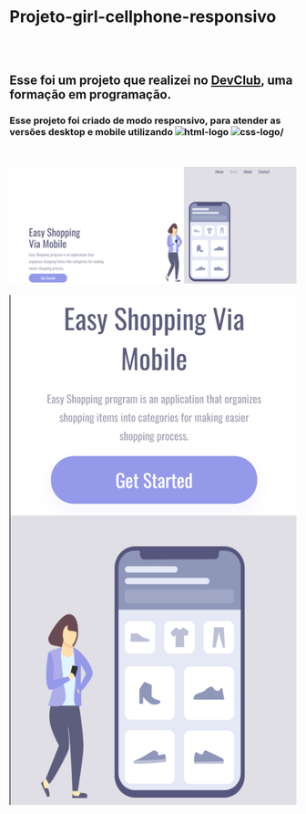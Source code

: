 # Projeto-girl-cellphone-responsivo
<br>
<br>
<h2>Esse foi um projeto que realizei no <a href="https://rodolfomori.com.br/devclub">DevClub</a>, uma formação em programação.</h2>
<h3>Esse projeto foi criado de modo responsivo, para atender as versões desktop e mobile utilizando <img src="https://img.shields.io/badge/HTML5-E34F26?style=for-the-badge&logo=html5&logoColor=white" alt=html-logo />  <img src="https://img.shields.io/badge/CSS3-1572B6?style=for-the-badge&logo=css3&logoColor=white" alt=css-logo/> </h3>
<br>
<br>
<img src="https://github.com/Cleber-Dev23/Projeto-girl-cellphone-responsivo/blob/master/assets/Desktop.png?raw=true" />
<br>
<br>
<img src="https://github.com/Cleber-Dev23/Projeto-girl-cellphone-responsivo/blob/master/assets/Mobile.png?raw=true" />
